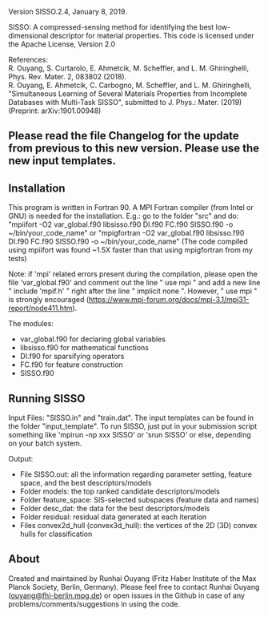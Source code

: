 
Version SISSO.2.4, January 8, 2019.

SISSO: A compressed-sensing method for identifying the best low-dimensional descriptor for material properties.
This code is licensed under the Apache License, Version 2.0

References:  
R. Ouyang, S. Curtarolo, E. Ahmetcik, M. Scheffler, and L. M. Ghiringhelli, Phys. Rev. Mater. 2, 083802 (2018).   
R. Ouyang, E. Ahmetcik, C. Carbogno, M. Scheffler, and L. M. Ghiringhelli, "Simultaneous Learning of Several Materials 
Properties from Incomplete Databases with Multi-Task SISSO", submitted to J. Phys.: Mater. (2019) (Preprint: arXiv:1901.00948)


Please read the file Changelog for the update from previous to this new version. Please use the new input templates.
---


Installation
-------------
This program is written in Fortran 90. A MPI Fortran compiler (from Intel or GNU) is needed for the installation.
E.g.: go to the folder "src" and do:
"mpiifort -O2 var_global.f90 libsisso.f90 DI.f90 FC.f90 SISSO.f90 -o ~/bin/your_code_name"
or
"mpigfortran -O2 var_global.f90 libsisso.f90 DI.f90 FC.f90 SISSO.f90 -o ~/bin/your_code_name"
(The code compiled using mpiifort was found ~1.5X faster than that using mpigfortran from my tests)

Note: if 'mpi' related errors present during the compilation, please open the file 'var_global.f90' and comment out 
the line " use mpi " and add a new line " include 'mpif.h' " right after the line " implicit none ".
However, " use mpi " is strongly encouraged (https://www.mpi-forum.org/docs/mpi-3.1/mpi31-report/node411.htm).

The modules:
- var_global.f90     for declaring global variables
- libsisso.f90       for mathematical functions
- DI.f90             for sparsifying operators
- FC.f90             for feature construction
- SISSO.f90


Running SISSO
-------------
Input Files: "SISSO.in" and "train.dat". The input templates can be found in the folder "input_template". 
To run SISSO, just put in your submission script something like 'mpirun -np xxx SISSO' or 'srun SISSO' or else, depending on your batch system.

Output:
- File SISSO.out: all the information regarding parameter setting, feature space, and the best descriptors/models
- Folder models: the top ranked candidate descriptors/models
- Folder feature_space: SIS-selected subspaces (feature data and names)
- Folder desc_dat: the data for the best descriptors/models
- Folder residual: residual data generated at each iteration
- Files convex2d_hull (convex3d_hull): the vertices of the 2D (3D) convex hulls for classification


About
-------------
Created and maintained by Runhai Ouyang (Fritz Haber Institute of the Max Planck Society, Berlin, Germany).
Please feel free to contact Runhai Ouyang (ouyang@fhi-berlin.mpg.de) or open issues in the Github in case of any problems/comments/suggestions in using the code.


